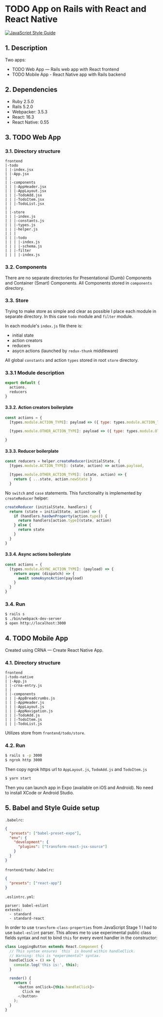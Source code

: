 # TODO App on Rails with React and React Native

[![JavaScript Style Guide](https://cdn.rawgit.com/standard/standard/master/badge.svg)](https://github.com/standard/standard)

## 1. Description

Two apps:

- TODO Web App — Rails web app with React frontend
- TODO Mobile App - React Native app with Rails backend

## 2. Dependencies

- Ruby 2.5.0
- Rails 5.2.0
- Webpacker: 3.5.3
- React: 16.3
- React Native: 0.55

## 3. TODO Web App

### 3.1. Directory structure

```
frontend
|-todo
| |-index.jsx
| |-App.jsx
| |
| |-components
| | |-AppHeader.jsx
| | |-AppLayout.jsx
| | |-TodoAdd.jsx
| | |-TodoItem.jsx
| | |-TodoList.jsx
| |
| |-store
| | |-index.js
| | |-constants.js
| | |-types.js
| | |-helper.js
| | |
| | |-todo
| | | |-index.js
| | | |-schema.js
| | |-filter
| | | |-index.js
```

### 3.2. Components

There are no separate directories for Presentational (Dumb) Components and Container (Smart) Components. All Components stored in `components` directory.

### 3.3. Store

Trying to make store as simple and clear as possible I place each module in separate directory.
In this case `todo` module and `filter` module.

In each module's `index.js` file there is:

- initial state
- action creators
- reducers
- asycn actions (launched by `redux-thunk` middleware)

All global `constants` and action `types` stored in root `store` directory.

### 3.3.1 Module description

```js
export default {
  actions,
  reducers
}
```

#### 3.3.2. Action creators boilerplate

```js
const actions = {
  [types.module.ACTION_TYPE]: payload => ({ type: types.module.ACTION_TYPE, payload }),

  [types.module.OTHER_ACTION_TYPE]: payload => ({ type: types.module.OTHER_ACTION_TYPE, payload })
  
}
```

#### 3.3.3. Reducer boilerplate

```js
const reducers = helper.createReducer(initialState, {
  [types.module.ACTION_TYPE]: (state, action) => action.payload,

  [types.module.OTHER_ACTION_TYPE]: (state, action) => {
    return { ...state, action.newState }
  }
```

No `switch` and `case` statements.
This functionality is implemented by `createReducer` helper:

```js
createReducer (initialState, handlers) {
  return (state = initialState, action) => {
    if (handlers.hasOwnProperty(action.type)) {
      return handlers[action.type](state, action)
    } else {
      return state
    }
  }
}
```

#### 3.3.4. Async actions boilerplate

```js
const actions = {
  [types.module.ASYNC_ACTION_TYPE]: (payload) => {
    return async (dispatch) => {
      await someAsyncAction(payload)
    }
  }
}
```

### 3.4. Run

```sh
$ rails s
$ ./bin/webpack-dev-server
$ open http://localhost:3000
```

## 4. TODO Mobile App

Created using CRNA — Create React Native App.

### 4.1. Directory structure

```
frontend
|-todo-native
| |-App.js
| |-crna-entry.js
| |
| |-components
| | |-AppBreadcrumbs.js
| | |-AppHeader.js
| | |-AppLayout.js
| | |-AppNavigation.js
| | |-TodoAdd.js
| | |-TodoItem.js
| | |-TodoList.js
```

Utilizes store from `frontend/todo/store`.

### 4.2. Run

```sh
$ rails s -p 3000
$ ngrok http 3000
```

Then copy ngrok https url to `AppLayout.js`, `TodoAdd.js` and `TodoItem.js`

```sh
$ yarn start
```

Then you can launch app in Expo (available on iOS and Android). No need to install XCode or Android Studio.

## 5. Babel and Style Guide setup

`.babelrc`:

```json
{
  "presets": ["babel-preset-expo"],
  "env": {
    "development": {
      "plugins": ["transform-react-jsx-source"]
    }
  }
}
```

`frontend/todo/.babelrc`:

```json
{
  "presets": ["react-app"]
}
```

`.eslintrc.yml`:

```jaml
parser: babel-eslint
extends:
  - standard
  - standard-react
```

In order to use `transform-class-properties` from JavaScript Stage 1 I had to use `babel-eslint` parser. This allows me to use experimental public class fields syntax and not to bind `this` for every event handler in the constructor:

```js
class LoggingButton extends React.Component {
  // This syntax ensures `this` is bound within handleClick.
  // Warning: this is *experimental* syntax.
  handleClick = () => {
    console.log('this is:', this);
  }

  render() {
    return (
      <button onClick={this.handleClick}>
        Click me
      </button>
    );
  }
}
```
